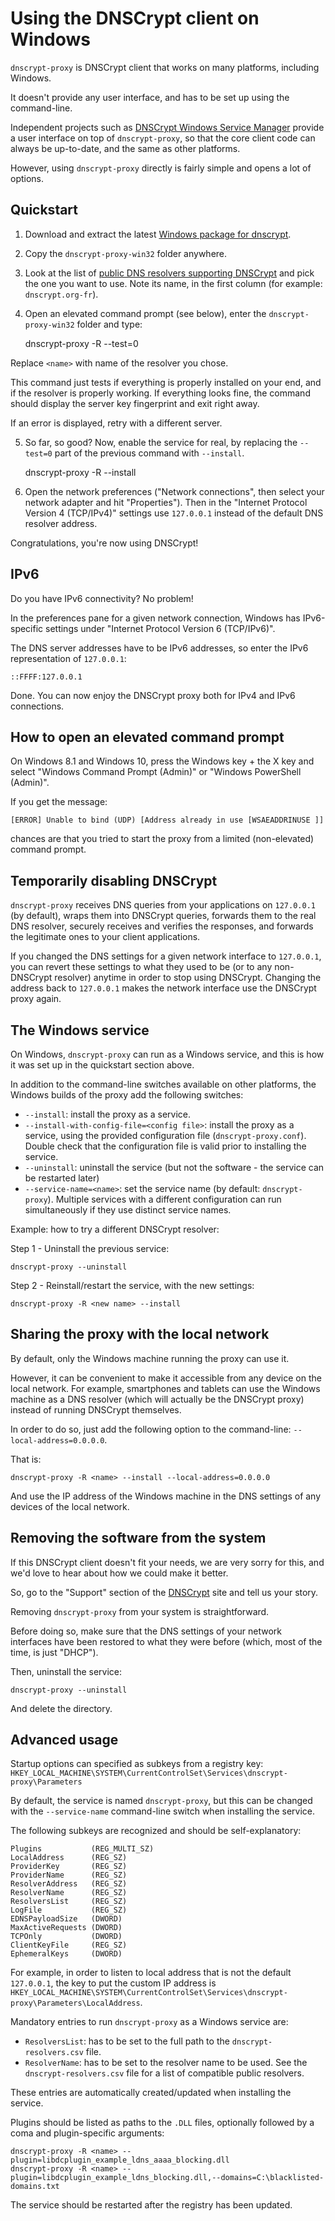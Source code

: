 Using the DNSCrypt client on Windows
====================================

`dnscrypt-proxy` is DNSCrypt client that works on many platforms,
including Windows.

It doesn't provide any user interface, and has to be set up using the
command-line.

Independent projects such as [DNSCrypt Windows Service Manager](https://simonclausen.dk/projects/dnscrypt-winservicemgr/)
provide a user interface on top of `dnscrypt-proxy`, so that the core
client code can always be up-to-date, and the same as other platforms.

However, using `dnscrypt-proxy` directly is fairly simple and opens a
lot of options.

Quickstart
----------

1) Download and extract the latest
[Windows package for dnscrypt](https://download.dnscrypt.org/dnscrypt-proxy/LATEST-win32-full.zip).

2) Copy the `dnscrypt-proxy-win32` folder anywhere.

3) Look at the list of [public DNS resolvers supporting DNSCrypt](https://github.com/jedisct1/dnscrypt-proxy/blob/master/dnscrypt-resolvers.csv)
and pick the one you want to use. Note its name, in the first column
(for example: `dnscrypt.org-fr`).

4) Open an elevated command prompt (see below), enter the
`dnscrypt-proxy-win32` folder and type:

    dnscrypt-proxy -R <name> --test=0

Replace `<name>` with name of the resolver you chose.

This command just tests if everything is properly installed on your
end, and if the resolver is properly working. If everything looks fine,
the command should display the server key fingerprint and exit right away.

If an error is displayed, retry with a different server.

5) So far, so good? Now, enable the service for real, by replacing the
`--test=0` part of the previous command with `--install`.

    dnscrypt-proxy -R <name> --install

6) Open the network preferences ("Network connections", then select
your network adapter and hit "Properties"). Then in the "Internet Protocol
Version 4 (TCP/IPv4)" settings use `127.0.0.1` instead of the default DNS
resolver address.

Congratulations, you're now using DNSCrypt!

IPv6
----

Do you have IPv6 connectivity? No problem!

In the preferences pane for a given network connection, Windows has
IPv6-specific settings under "Internet Protocol Version 6 (TCP/IPv6)".

The DNS server addresses have to be IPv6 addresses, so enter the
IPv6 representation of `127.0.0.1`:

    ::FFFF:127.0.0.1

Done. You can now enjoy the DNSCrypt proxy both for IPv4 and IPv6
connections.

How to open an elevated command prompt
--------------------------------------

On Windows 8.1 and Windows 10, press the Windows key + the X key and
select "Windows Command Prompt (Admin)" or "Windows PowerShell (Admin)".

If you get the message:

    [ERROR] Unable to bind (UDP) [Address already in use [WSAEADDRINUSE ]]

chances are that you tried to start the proxy from a limited
(non-elevated) command prompt.

Temporarily disabling DNSCrypt
------------------------------

`dnscrypt-proxy` receives DNS queries from your applications on
`127.0.0.1` (by default), wraps them into DNSCrypt queries, forwards
them to the real DNS resolver, securely receives and verifies the
responses, and forwards the legitimate ones to your client applications.

If you changed the DNS settings for a given network interface to
`127.0.0.1`, you can revert these settings to what they used to be (or
to any non-DNSCrypt resolver) anytime in order to stop using DNSCrypt.
Changing the address back to `127.0.0.1` makes the network interface
use the DNSCrypt proxy again.

The Windows service
-------------------

On Windows, `dnscrypt-proxy` can run as a Windows service, and this is how it
was set up in the quickstart section above.

In addition to the command-line switches available on other platforms,
the Windows builds of the proxy add the following switches:

- `--install`: install the proxy as a service.
- `--install-with-config-file=<config file>`: install the proxy as a
service, using the provided configuration file (`dnscrypt-proxy.conf`).
Double check that the configuration file is valid prior to installing
the service.
- `--uninstall`: uninstall the service (but not the software - the
service can be restarted later)
- `--service-name=<name>`: set the service name (by default:
`dnscrypt-proxy`). Multiple services with a different configuration can run
simultaneously if they use distinct service names.

Example: how to try a different DNSCrypt resolver:

Step 1 - Uninstall the previous service:

    dnscrypt-proxy --uninstall

Step 2 - Reinstall/restart the service, with the new settings:

    dnscrypt-proxy -R <new name> --install

Sharing the proxy with the local network
----------------------------------------

By default, only the Windows machine running the proxy can use it.

However, it can be convenient to make it accessible from any device on
the local network. For example, smartphones and tablets can use the
Windows machine as a DNS resolver (which will actually be the DNSCrypt
proxy) instead of running DNSCrypt themselves.

In order to do so, just add the following option to the command-line:
`--local-address=0.0.0.0`.

That is:

    dnscrypt-proxy -R <name> --install --local-address=0.0.0.0

And use the IP address of the Windows machine in the DNS settings of
any devices of the local network.

Removing the software from the system
-------------------------------------

If this DNSCrypt client doesn't fit your needs, we are very sorry for
this, and we'd love to hear about how we could make it better.

So, go to the "Support" section of the
[DNSCrypt](https://dnscrypt.org/) site and tell us your story.

Removing `dnscrypt-proxy` from your system is straightforward.

Before doing so, make sure that the DNS settings of your network
interfaces have been restored to what they were before (which, most of
the time, is just "DHCP").

Then, uninstall the service:

    dnscrypt-proxy --uninstall

And delete the directory.

Advanced usage
--------------

Startup options can specified as subkeys from a registry key:
`HKEY_LOCAL_MACHINE\SYSTEM\CurrentControlSet\Services\dnscrypt-proxy\Parameters`

By default, the service is named `dnscrypt-proxy`, but this can be changed
with the `--service-name` command-line switch when installing the service.

The following subkeys are recognized and should be self-explanatory:

    Plugins           (REG_MULTI_SZ)
    LocalAddress      (REG_SZ)
    ProviderKey       (REG_SZ)
    ProviderName      (REG_SZ)
    ResolverAddress   (REG_SZ)
    ResolverName      (REG_SZ)
    ResolversList     (REG_SZ)
    LogFile           (REG_SZ)
    EDNSPayloadSize   (DWORD)
    MaxActiveRequests (DWORD)
    TCPOnly           (DWORD)
    ClientKeyFile     (REG_SZ)
    EphemeralKeys     (DWORD)

For example, in order to listen to local address that is not the default
`127.0.0.1`, the key to put the custom IP address is
`HKEY_LOCAL_MACHINE\SYSTEM\CurrentControlSet\Services\dnscrypt-proxy\Parameters\LocalAddress`.

Mandatory entries to run `dnscrypt-proxy` as a Windows service are:
- `ResolversList`: has to be set to the full path to the `dnscrypt-resolvers.csv` file.
- `ResolverName`: has to be set to the resolver name to be used. See
the `dnscrypt-resolvers.csv` file for a list of compatible public resolvers.

These entries are automatically created/updated when installing the service.

Plugins should be listed as paths to the `.DLL` files, optionally
followed by a coma and plugin-specific arguments:

    dnscrypt-proxy -R <name> --plugin=libdcplugin_example_ldns_aaaa_blocking.dll
    dnscrypt-proxy -R <name> --plugin=libdcplugin_example_ldns_blocking.dll,--domains=C:\blacklisted-domains.txt

The service should be restarted after the registry has been updated.
